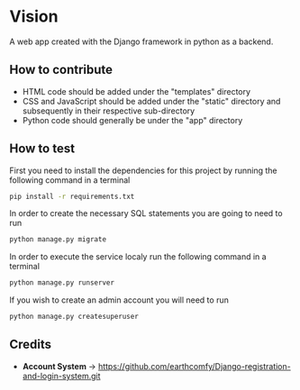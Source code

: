 # Vision

A web app created with the Django framework in python as a backend.

## How to contribute

* HTML code should be added under the "templates" directory
* CSS and JavaScript should be added under the "static" directory and subsequently in their respective sub-directory
* Python code should generally be under the "app" directory

## How to test

First you need to install the dependencies for this project by running the following command in a terminal

```bash
pip install -r requirements.txt
```

In order to create the necessary SQL statements you are going to need to run

```bash
python manage.py migrate
```

In order to execute the service localy run the following command in a terminal

```bash
python manage.py runserver
```

If you wish to create an admin account you will need to run

```bash
python manage.py createsuperuser
```

## Credits

* **Account System** -> https://github.com/earthcomfy/Django-registration-and-login-system.git
